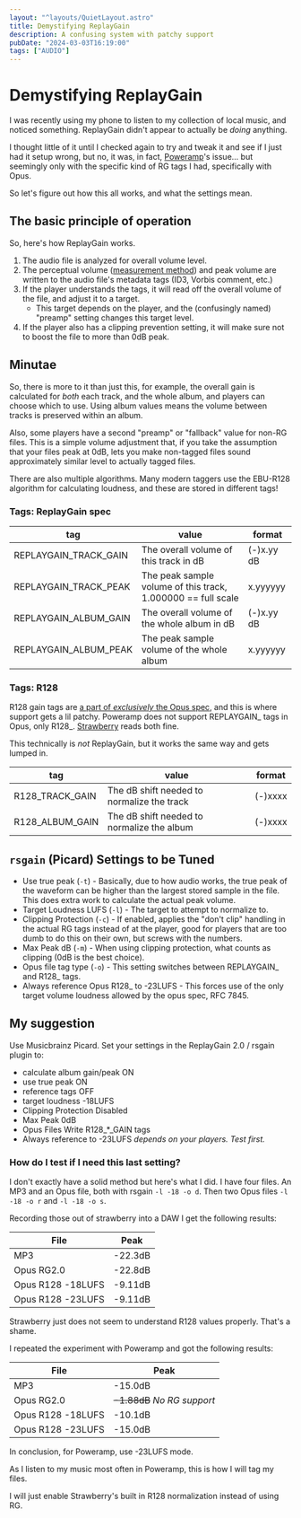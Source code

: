```yaml
---
layout: "^layouts/QuietLayout.astro"
title: Demystifying ReplayGain
description: A confusing system with patchy support
pubDate: "2024-03-03T16:19:00"
tags: ["AUDIO"]
---
```


# Demystifying ReplayGain

I was recently using my phone to listen to my collection of local music, and noticed something.
ReplayGain didn't appear to actually be *doing* anything.

I thought little of it until I checked again to try and tweak it and see if I just had it setup wrong, but no, it was,
in fact, [Poweramp](https://powerampapp.com/)'s issue...
but seemingly only with the specific kind of RG tags I had, specifically with Opus.

So let's figure out how this all works, and what the settings mean.

## The basic principle of operation

So, here's how ReplayGain works.
 1. The audio file is analyzed for overall volume level.
 2. The perceptual volume
    ([measurement method](https://wiki.hydrogenaud.io/index.php?title=ReplayGain_specification#Loudness_measurement))
    and peak volume are written to the audio file's metadata tags (ID3, Vorbis comment, etc.)
 3. If the player understands the tags, it will read off the overall volume of the file, and adjust it to a target.
    * This target depends on the player, and the (confusingly named) "preamp" setting changes this target level.
 4. If the player also has a clipping prevention setting, it will make sure not to boost the file to more than 0dB peak.

## Minutae

So, there is more to it than just this, for example, the overall gain is calculated for *both* each track, and the whole
album, and players can choose which to use.
Using album values means the volume between tracks is preserved within an album.

Also, some players have a second "preamp" or "fallback" value for non-RG files.
This is a simple volume adjustment that, if you take the assumption that your files peak at 0dB, lets you make
non-tagged files sound approximately similar level to actually tagged files.

There are also multiple algorithms. Many modern taggers use the EBU-R128 algorithm for calculating loudness, and these
are stored in different tags!

### Tags: ReplayGain spec

| tag                   | value                                                        | format     |
| --------------------- | ------------------------------------------------------------ | ---------- |
| REPLAYGAIN_TRACK_GAIN | The overall volume of this track in dB                       | (-)x.yy dB |
| REPLAYGAIN_TRACK_PEAK | The peak sample volume of this track, 1.000000 == full scale | x.yyyyyy   |
| REPLAYGAIN_ALBUM_GAIN | The overall volume of the whole album in dB                  | (-)x.yy dB |
| REPLAYGAIN_ALBUM_PEAK | The peak sample volume of the whole album                    | x.yyyyyy   |

### Tags: R128

R128 gain tags are
[a part of *exclusively* the Opus spec](https://datatracker.ietf.org/doc/html/rfc7845#section-5.2.1),
and this is where support gets a lil patchy.
Poweramp does not support REPLAYGAIN_ tags in Opus, only R128_.
[Strawberry](https://www.strawberrymusicplayer.org/) reads both fine.

This technically is *not* ReplayGain, but it works the same way and gets lumped in.

| tag             | value                                      | format  |
| --------------- | ------------------------------------------ | ------- |
| R128_TRACK_GAIN | The dB shift needed to normalize the track | (-)xxxx |
| R128_ALBUM_GAIN | The dB shift needed to normalize the album | (-)xxxx |

## `rsgain` (Picard) Settings to be Tuned

- Use true peak (`-t`) -
  Basically, due to how audio works, the true peak of the waveform can be higher than the largest stored sample
  in the file. This does extra work to calculate the actual peak volume.
- Target Loudness LUFS (`-l`) -
  The target to attempt to normalize to.
- Clipping Protection (`-c`) -
  If enabled, applies the "don't clip" handling in the actual RG tags instead of at the player,
  good for players that are too dumb to do this on their own, but screws with the numbers.
- Max Peak dB (`-m`) -
  When using clipping protection, what counts as clipping (0dB is the best choice).
- Opus file tag type (`-o`) -
  This setting switches between REPLAYGAIN_ and R128_ tags.
- Always reference Opus R128_ to -23LUFS -
  This forces use of the only target volume loudness allowed by the opus spec, RFC 7845.

## My suggestion

Use Musicbrainz Picard. Set your settings in the ReplayGain 2.0 / rsgain plugin to:
 - calculate album gain/peak ON
 - use true peak ON
 - reference tags OFF
 - target loudness -18LUFS
 - Clipping Protection Disabled
 - Max Peak 0dB
 - Opus Files Write R128_*_GAIN tags
 - Always reference to -23LUFS *depends on your players. Test first.*

### How do I test if I need this last setting?

I don't exactly have a solid method but here's what I did.
I have four files. An MP3 and an Opus file, both with rsgain `-l -18 -o d`.
Then two Opus files `-l -18 -o r` and `-l -18 -o s`.

Recording those out of strawberry into a DAW I get the following results:

| File              | Peak    |
|-------------------|---------|
| MP3               | -22.3dB |
| Opus RG2.0        | -22.8dB |
| Opus R128 -18LUFS | -9.11dB |
| Opus R128 -23LUFS | -9.11dB |

Strawberry just does not seem to understand R128 values properly. That's a shame.

I repeated the experiment with Poweramp and got the following results:

| File              | Peak    |
|-------------------|---------|
| MP3               | -15.0dB |
| Opus RG2.0        | ~~-1.88dB~~ *No RG support* |
| Opus R128 -18LUFS | -10.1dB |
| Opus R128 -23LUFS | -15.0dB |

In conclusion, for Poweramp, use -23LUFS mode.

As I listen to my music most often in Poweramp, this is how I will tag my files.

I will just enable Strawberry's built in R128 normalization instead of using RG.
